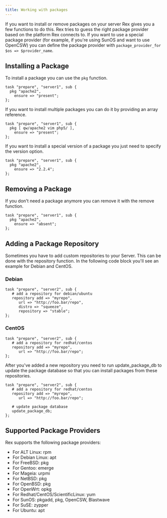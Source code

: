 ```yaml
---
title: Working with packages
---
```


If you want to install or remove packages on your server Rex gives you a few functions to do this. Rex tries to guess the right package provider based on the platform Rex connects to.
If you want to use a special package provider (for example, if you're using SunOS and want to use OpenCSW) you can define the package provider with `package_provider_for $os => $provider_name`.

## Installing a Package

To install a package you can use the `pkg` function.

    task "prepare", "server1", sub {
      pkg "apache2",
        ensure => "present";
    };

If you want to install multiple packages you can do it by providing an array reference.

    task "prepare", "server1", sub {
      pkg [ qw/apache2 vim php5/ ],
        ensure => "present";
    };

If you want to install a special version of a package you just need to specify the version option.

    task "prepare", "server1", sub {
      pkg "apache2",
        ensure => "2.2.4";
    };

## Removing a Package

If you don't need a package anymore you can remove it with the remove function.

    task "prepare", "server1", sub {
      pkg "apache2",
        ensure => "absent";
    };

## Adding a Package Repository

Sometimes you have to add custom repositories to your Server. This can be done with the repository function. In the following code block you'll see an example for Debian and CentOS.

### Debian

    task "prepare", "server2", sub {
       # add a repository for debian/ubuntu
       repository add => "myrepo",
          url => "http://foo.bar/repo",
          distro => "squeeze",
          repository => "stable";
    };

### CentOS

    task "prepare", "server2", sub {
       # add a repository for redhat/centos
       repository add => "myrepo",
          url => "http://foo.bar/repo";
    };

After you've added a new repository you need to run update\_package\_db to update the package database so that you can install packages from these repositories.

    task "prepare", "server2", sub {
       # add a repository for redhat/centos
       repository add => "myrepo",
          url => "http://foo.bar/repo";
           
       # update package database
       update_package_db;
    };

## Supported Package Providers

Rex supports the following package providers:

-   For ALT Linux: rpm
-   For Debian Linux: apt
-   For FreeBSD: pkg
-   For Gentoo: emerge
-   For Mageia: urpmi
-   For NetBSD: pkg
-   For OpenBSD: pkg
-   For OpenWrt: opkg
-   For Redhat/CentOS/ScientificLinux: yum
-   For SunOS: pkgadd, pkg, OpenCSW, Blastwave
-   For SuSE: zypper
-   For Ubuntu: apt

